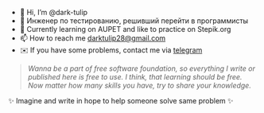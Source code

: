 - 👋 Hi, I’m @dark-tulip
- 👀 Инженер по тестированию, решивший перейти в программисты
- 🌱 Currently learning on AUPET and like to practice on Stepik.org
- 📫 How to reach me darktulip28@gmail.com
- ✉️ If you have some problems, contact me via <a href="https://t.me/dark_tulip">telegram</a>
> <i>Wanna be a part of free software foundation, so everything I write or published here is free to use. I think, that learning should be free. Now matter how many skills you have, try to share your knowledge. </i>

✨ Imagine and write in hope to help someone solve same problem ✨

<!---
dark-tulip/dark-tulip is a ✨ special ✨ repository because its `README.md` (this file) appears on your GitHub profile.
You can click the Preview link to take a look at your changes.
--->
